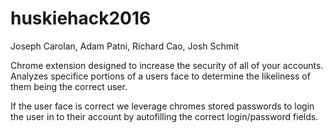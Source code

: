 # huskiehack2016

Joseph Carolan, Adam Patni, Richard Cao, Josh Schmit

Chrome extension designed to increase the security of all of your accounts. Analyzes specifice portions of a users face to determine the likeliness of them being the correct user. 

If the user face is correct we leverage chromes stored passwords to login the user in to their account by autofilling the correct login/password fields.
